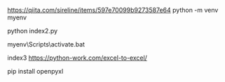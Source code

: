 https://qiita.com/sireline/items/597e70099b9273587e64
python -m venv myenv

python index2.py

myenv\Scripts\activate.bat

index3
https://python-work.com/excel-to-excel/

pip install openpyxl

